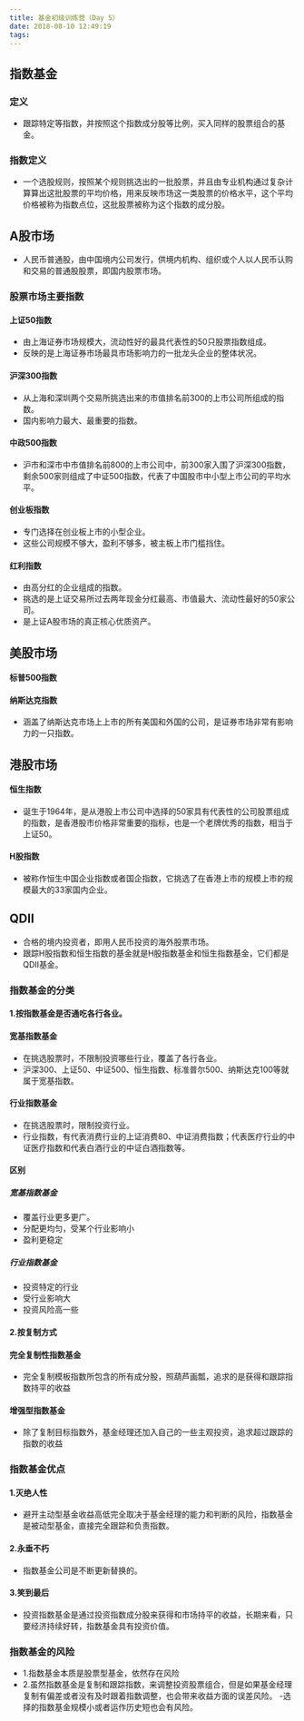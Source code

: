 ```yaml
---
title: 基金初级训练营（Day 5）
date: 2018-08-10 12:49:19
tags:
---
```

## 指数基金

### 定义
- 跟踪特定等指数，并按照这个指数成分股等比例，买入同样的股票组合的基金。
### 指数定义
- 一个选股规则，按照某个规则挑选出的一批股票，并且由专业机构通过复杂计算算出这批股票的平均价格，用来反映市场这一类股票的价格水平，这个平均价格被称为指数点位，这批股票被称为这个指数的成分股。
## A股市场
- 人民币普通股，由中国境内公司发行，供境内机构、组织或个人以人民币认购和交易的普通股股票，即国内股票市场。
### 股票市场主要指数
#### 上证50指数
- 由上海证券市场规模大，流动性好的最具代表性的50只股票指数组成。
- 反映的是上海证券市场最具市场影响力的一批龙头企业的整体状况。
#### 沪深300指数
- 从上海和深圳两个交易所挑选出来的市值排名前300的上市公司所组成的指数。
- 国内影响力最大、最重要的指数。
#### 中政500指数 
- 沪市和深市中市值排名前800的上市公司中，前300家入围了沪深300指数，剩余500家则组成了中证500指数，代表了中国股市中小型上市公司的平均水平。
#### 创业板指数
- 专门选择在创业板上市的小型企业。
- 这些公司规模不够大，盈利不够多，被主板上市门槛挡住。
#### 红利指数
- 由高分红的企业组成的指数。
- 挑选的是上证交易所过去两年现金分红最高、市值最大、流动性最好的50家公司。
- 是上证A股市场的真正核心优质资产。
## 美股市场
#### 标普500指数
#### 纳斯达克指数
- 涵盖了纳斯达克市场上上市的所有美国和外国的公司，是证券市场非常有影响力的一只指数。
## 港股市场
#### 恒生指数
- 诞生于1964年，是从港股上市公司中选择的50家具有代表性的公司股票组成的指数，是香港股市价格非常重要的指标，也是一个老牌优秀的指数，相当于上证50。
#### H股指数
- 被称作恒生中国企业指数或者国企指数，它挑选了在香港上市的规模上市的规模最大的33家国内企业。
## QDII
- 合格的境内投资者，即用人民币投资的海外股票市场。
- 跟踪H股指数和恒生指数的基金就是H股指数基金和恒生指数基金，它们都是QDII基金。
### 指数基金的分类
#### 1.按指数基金是否通吃各行各业。
#### 宽基指数基金
- 在挑选股票时，不限制投资哪些行业，覆盖了各行各业。
- 沪深300、上证50、中证500、恒生指数、标准普尔500、纳斯达克100等就属于宽基指数。
#### 行业指数基金
- 在挑选股票时，限制投资行业。
- 行业指数，有代表消费行业的上证消费80、中证消费指数；代表医疗行业的中证医疗指数和代表白酒行业的中证白酒指数等。
#### 区别
##### 宽基指数基金
- 覆盖行业更多更广。
- 分配更均匀，受某个行业影响小
- 盈利更稳定
##### 行业指数基金
- 投资特定的行业
- 受行业影响大
- 投资风险高一些
#### 2.按复制方式
#### 完全复制性指数基金
- 完全复制模板指数所包含的所有成分股，照葫芦画瓢，追求的是获得和跟踪指数持平的收益
#### 增强型指数基金
- 除了复制目标指数外，基金经理还加入自己的一些主观投资，追求超过跟踪的指数的收益
### 指数基金优点
#### 1.灭绝人性
- 避开主动型基金收益高低完全取决于基金经理的能力和判断的风险，指数基金是被动型基金，直接完全跟踪和负责指数。
#### 2.永垂不朽
- 指数基金公司是不断更新替换的。
#### 3.笑到最后
- 投资指数基金是通过投资指数成分股来获得和市场持平的收益，长期来看，只要经济持续好转，指数基金具有投资价值。
### 指数基金的风险
- 1.指数基金本质是股票型基金，依然存在风险
- 2.虽然指数基金是复制和跟踪指数，来调整投资股票组合，但是如果基金经理复制有偏差或者没有及时跟着指数调整，也会带来收益方面的误差风险。
-选择的指数基金规模小或者运作历史短也会有风险。

